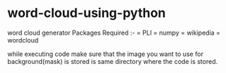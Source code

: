 # word-cloud-using-python
word cloud generator
    Packages Required :-
         = PLI
         = numpy
         = wikipedia
         = wordcloud
   
while executing code make sure that the image you want to use for background(mask) is stored is same directory where the code is stored.
